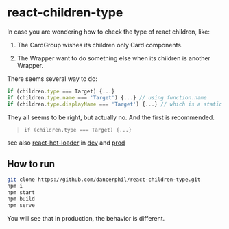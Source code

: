 # react-children-type

In case you are wondering how to check the type of react children, like:

1. The CardGroup wishes its children only Card components.

1. The Wrapper want to do something else when its children is another Wrapper.

There seems several way to do:

```javascript
if (children.type === Target) {...}
if (children.type.name === 'Target') {...} // using function.name
if (children.type.displayName === 'Target') {...} // which is a static variable on Target
```

They all seems to be right, but actually no. And the first is recommended.

> `if (children.type === Target) {...}`

see also [react-hot-loader](https://github.com/gaearon/react-hot-loader) in [dev](https://github.com/gaearon/react-hot-loader/blob/master/src/utils.dev.js) and [prod](https://github.com/gaearon/react-hot-loader/blob/master/src/utils.prod.js)

## How to run

```bash
git clone https://github.com/dancerphil/react-children-type.git
npm i
npm start
npm build
npm serve
```

You will see that in production, the behavior is different.
